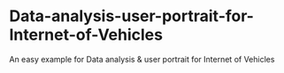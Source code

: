 # Data-analysis-user-portrait-for-Internet-of-Vehicles
An easy example for Data analysis &amp; user portrait for Internet of Vehicles
